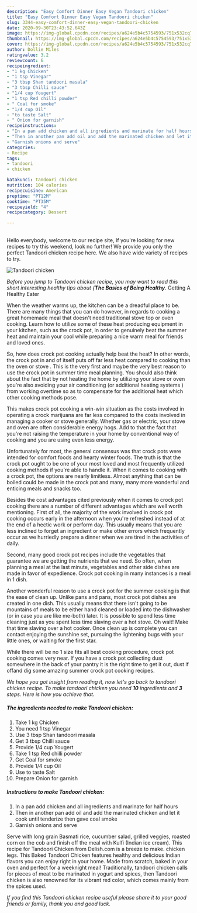 ```yaml
---
description: "Easy Comfort Dinner Easy Vegan Tandoori chicken"
title: "Easy Comfort Dinner Easy Vegan Tandoori chicken"
slug: 3344-easy-comfort-dinner-easy-vegan-tandoori-chicken
date: 2020-09-30T23:43:52.643Z
image: https://img-global.cpcdn.com/recipes/a624e5b4c5754593/751x532cq70/tandoori-chicken-recipe-main-photo.jpg
thumbnail: https://img-global.cpcdn.com/recipes/a624e5b4c5754593/751x532cq70/tandoori-chicken-recipe-main-photo.jpg
cover: https://img-global.cpcdn.com/recipes/a624e5b4c5754593/751x532cq70/tandoori-chicken-recipe-main-photo.jpg
author: Dollie Miles
ratingvalue: 3.2
reviewcount: 6
recipeingredient:
- "1 kg Chicken"
- "1 tsp Vinegar"
- "3 tbsp Shan tandoori masala"
- "3 tbsp Chilli sauce"
- "1/4 cup Yougert"
- "1 tsp Red chilli powder"
- " Coal for smoke"
- "1/4 cup Oil"
- "to taste Salt"
- " Onion for garnish"
recipeinstructions:
- "In a pan add chicken and all ingredients and marinate for half hours"
- "Then in another pan add oil and add the marinated chicken and let it cook until tenderize then gave coal smoke"
- "Garnish onions and serve"
categories:
- Recipe
tags:
- tandoori
- chicken

katakunci: tandoori chicken 
nutrition: 104 calories
recipecuisine: American
preptime: "PT12M"
cooktime: "PT35M"
recipeyield: "4"
recipecategory: Dessert

---
```

<br>
Hello everybody, welcome to our recipe site, If you're looking for new recipes to try this weekend, look no further! We provide you only the perfect Tandoori chicken recipe here. We also have wide variety of recipes to try.
<br>


![Tandoori chicken](https://img-global.cpcdn.com/recipes/a624e5b4c5754593/751x532cq70/tandoori-chicken-recipe-main-photo.jpg)

<i>Before you jump to Tandoori chicken recipe, you may want to read this short interesting healthy tips about {<strong>The Basics of Being Healthy</strong>.</i>
Getting A Healthy Eater


When the weather warms up, the kitchen can be a dreadful place to be. There are many things that you can do however, in regards to cooking a great homemade meal that doesn't need traditional stove top or oven cooking. Learn how to utilize some of these heat producing equipment in your kitchen, such as the crock pot, in order to genuinely beat the summer heat and maintain your cool while preparing a nice warm meal for friends and loved ones.

So, how does crock pot cooking actually help beat the heat? In other words, the crock pot in and of itself puts off far less heat compared to cooking than the oven or stove . This is the very first and maybe the very best reason to use the crock pot in summer time meal planning. You should also think about the fact that by not heating the home by utilizing your stove or oven you're also avoiding your air conditioning (or additional heating systems ) from working overtime so as to compensate for the additional heat which other cooking methods pose.

This makes crock pot cooking a win-win situation as the costs involved in operating a crock marijuana are far less compared to the costs involved in managing a cooker or stove generally. Whether gas or electric, your stove and oven are often considerable energy hogs. Add to that the fact that you're not raising the temperature in your home by conventional way of cooking and you are using even less energy.

Unfortunately for most, the general consensus was that crock pots were intended for comfort foods and hearty winter foods.  The truth is that the crock pot ought to be one of your most loved and most frequently utilized cooking methods if you're able to handle it. When it comes to cooking with a crock pot, the options are nearly limitless.  Almost anything that can be boiled could be made in the crock pot and many, many more wonderful and enticing meals and snacks too.



Besides the cost advantages cited previously when it comes to crock pot cooking there are a number of different advantages which are well worth mentioning. First of all, the majority of the work involved in crock pot cooking occurs early in the afternoon when you're refreshed instead of at the end of a hectic work or perform day. This usually means that you are less inclined to forget an ingredient or make other errors which frequently occur as we hurriedly prepare a dinner when we are tired in the activities of daily.

Second, many good crock pot recipes include the vegetables that guarantee we are getting the nutrients that we need. So often, when planning a meal at the last minute, vegetables and other side dishes are made in favor of expedience. Crock pot cooking in many instances is a meal in 1 dish.

Another wonderful reason to use a crock pot for the summer cooking is that the ease of clean up.  Unlike pans and pans, most crock pot dishes are created in one dish. This usually means that there isn't going to be mountains of meals to be either hand cleaned or loaded into the dishwasher (or in case you are like me-both) later. It is possible to spend less time cleaning just as you spent less time slaving over a hot stove. Oh wait! Make that time slaving over a hot cooker. Once clean up is complete you can contact enjoying the sunshine set, pursuing the lightening bugs with your little ones, or waiting for the first star.

While there will be no 1 size fits all best cooking procedure, crock pot cooking comes very near. If you have a crock pot collecting dust somewhere in the back of your pantry it is the right time to get it out, dust if offand dig some amazing summer crock pot cooking recipes.


<i>We hope you got insight from reading it, now let's go back to tandoori chicken recipe. To make tandoori chicken you need <strong>10</strong> ingredients and <strong>3</strong> steps. Here is how you achieve that.
</i>

##### The ingredients needed to make Tandoori chicken:

1. Take 1 kg Chicken
1. You need 1 tsp Vinegar
1. Use 3 tbsp Shan tandoori masala
1. Get 3 tbsp Chilli sauce
1. Provide 1/4 cup Yougert
1. Take 1 tsp Red chilli powder
1. Get  Coal for smoke
1. Provide 1/4 cup Oil
1. Use to taste Salt
1. Prepare  Onion for garnish


##### Instructions to make Tandoori chicken:

1. In a pan add chicken and all ingredients and marinate for half hours
1. Then in another pan add oil and add the marinated chicken and let it cook until tenderize then gave coal smoke
1. Garnish onions and serve


Serve with long grain Basmati rice, cucumber salad, grilled veggies, roasted corn on the cob and finish off the meal with Kulfi (Indian ice cream). This recipe for Tandoori Chicken from Delish.com is a breeze to make. chicken legs. This Baked Tandoori Chicken features healthy and delicious Indian flavors you can enjoy right in your home. Made from scratch, baked in your oven and perfect for a weeknight meal! Traditionally, tandoori chicken calls for pieces of meat to be marinated in yogurt and spices, then Tandoori chicken is also renowned for its vibrant red color, which comes mainly from the spices used. 

<i>If you find this Tandoori chicken recipe useful please share it to your good friends or family, thank you and good luck.</i>

